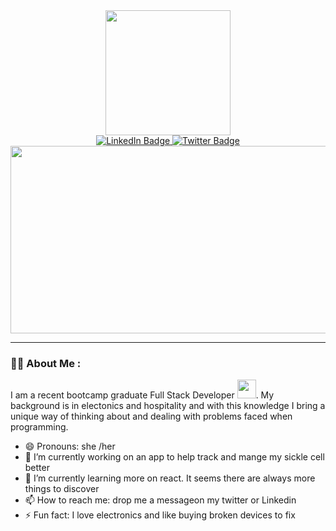<div id="header" align="center">
  <img src="https://media.giphy.com/media/k0ijJhqrUP4T2EvmJ1/giphy.gif" width="200"/>
</div>
<div id="badges" align="center">
  <a href="https://www.linkedin.com/in/tiffanywilmotsimpson/">
    <img src="https://img.shields.io/badge/LinkedIn-blue?style=for-the-badge&logo=linkedin&logoColor=white" alt="LinkedIn Badge"/>
  </a>
  <a href="https://twitter.com/sicklecelltech">
    <img src="https://img.shields.io/badge/Twitter-blue?style=for-the-badge&logo=twitter&logoColor=white" alt="Twitter Badge"/>
  </a>
</div>
<div align="center">
  <img src="https://media.giphy.com/media/L1R1tvI9svkIWwpVYr/giphy.gif" width="650" height="300"/>
</div>

---

### :woman_technologist: About Me :
I am a recent bootcamp graduate Full Stack Developer <img src="https://media.giphy.com/media/WUlplcMpOCEmTGBtBW/giphy.gif" width="30">. My background is in electonics and hospitality and with this knowledge I bring a unique way of thinking about and dealing with problems faced when programming. 
- 😄 Pronouns: she /her
- 🔭 I’m currently working on an app to help track  and mange my sickle cell better
- 🌱 I’m currently learning more on react. It seems there are always more things to discover
- 📫 How to reach me: drop me a messageon my twitter or Linkedin
- ⚡ Fun fact: I love electronics and like buying broken devices to fix

<!--
**sicklecelltech/sicklecelltech** is a ✨ _special_ ✨ repository because its `README.md` (this file) appears on your GitHub profile.

Here are some ideas to get you started:

 <a href="https://instagram.com/sicklecellpoler">
    <img src="https://img.shields.io/badge/Instagram-purple?style=for-the-badge&logo=instagram&logoColor=whitealt=InstagramBadge" alt="Instagram Badge"/>
  </a>

- 🔭 I’m currently working on ...
- 🌱 I’m currently learning ...
- 👯 I’m looking to collaborate on ...
- 🤔 I’m looking for help with ...
- 💬 Ask me about ...
- 📫 How to reach me: ...
- 😄 Pronouns: ...
- ⚡ Fun fact: ...
-->
